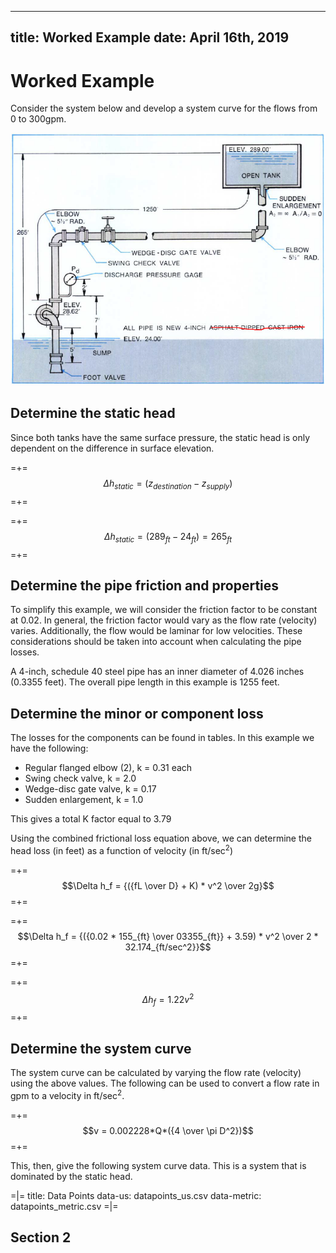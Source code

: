 -----
title:   Worked Example
date:  April 16th, 2019
-----

# Worked Example
Consider the system below and develop a system curve for the flows from 0 to 300gpm.

![System Curve](system-curves-001.png "System Curve")

## Determine the static head
Since both tanks have the same surface pressure, the static head is only dependent on the difference in surface elevation.

=+=
$$\Delta h_{static} = (z_{destination}-z_{supply}) $$
=+=

=+=
$$\Delta h_{static} = (289_{ft}-24_{ft}) = 265_{ft} $$
=+=

## Determine the pipe friction and properties
To simplify this example, we will consider the friction factor to be constant at 0.02. In general, the friction factor would vary as the flow rate (velocity) varies. Additionally, the flow would be laminar for low velocities. These considerations should be taken into account when calculating the pipe losses.

A 4-inch, schedule 40 steel pipe has an inner diameter of 4.026 inches (0.3355 feet). The overall pipe length in this example is 1255 feet.

## Determine the minor or component loss
The losses for the components can be found in tables. In this example we have the following:

- Regular flanged elbow (2), k = 0.31 each
- Swing check valve, k = 2.0
- Wedge-disc gate valve, k = 0.17
- Sudden enlargement, k = 1.0

This gives a total K factor equal to 3.79

Using the combined frictional loss equation above, we can determine the head loss (in feet) as a function of velocity (in ft/sec<sup>2</sup>)

=+=
$$\Delta h_f = {({fL \over D} + K) * v^2 \over 2g}$$
=+=

=+=
$$\Delta h_f = {({0.02 * 155_{ft} \over 03355_{ft}} + 3.59) * v^2 \over 2 * 32.174_{ft/sec^2}}$$
=+=

=+=
$$\Delta h_f = 1.22v^2$$
=+=

## Determine the system curve
The system curve can be calculated by varying the flow rate (velocity) using the above values. The following can be used to convert a flow rate in gpm to a velocity in ft/sec<sup>2</sup>.

=+=
$$v = 0.002228*Q*({4 \over \pi D^2})$$
=+=

This, then, give the following system curve data. This is a system that is dominated by the static head.


=|=
title: Data Points
data-us: datapoints_us.csv
data-metric: datapoints_metric.csv
=|=



## Section 2